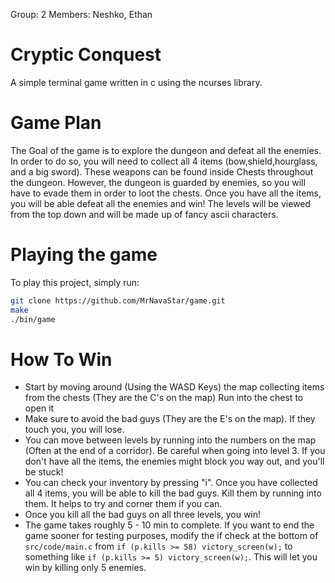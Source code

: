 Group: 2
Members: Neshko, Ethan

# Cryptic Conquest
A simple terminal game written in c using the ncurses library.

# Game Plan
The Goal of the game is to explore the dungeon and defeat all the enemies.
In order to do so, you will need to collect all 4 items (bow,shield,hourglass, and a big sword).
These weapons can be found inside Chests throughout the dungeon. However, the
dungeon is guarded by enemies, so you will have to evade them in order to
loot the chests. Once you have all the items, you will be able 
defeat all the enemies and win! The levels will be viewed from the top down and will
be made up of fancy ascii characters.

# Playing the game
To play this project, simply run:
```bash
git clone https://github.com/MrNavaStar/game.git
make
./bin/game
```

# How To Win
- Start by moving around (Using the WASD Keys) the map collecting items from the chests (They are the C's on the map) Run into the chest to open it
- Make sure to avoid the bad guys (They are the E's on the map). If they touch you, you will lose.
- You can move between levels by running into the numbers on the map (Often at the end of a corridor). Be careful when going into level 3. If you don't have all the items, the enemies might block you way out, and you'll be stuck!
- You can check your inventory by pressing "i". Once you have collected all 4 items, you will be able to kill the bad guys. Kill them by running into them. It helps to try and corner them if you can.
- Once you kill all the bad guys on all three levels, you win!
- The game takes roughly 5 - 10 min to complete. If you want to end the game sooner for testing purposes, modify the if check at the bottom of `src/code/main.c` from `if (p.kills >= 58) victory_screen(w);` to something like `if (p.kills >= 5) victory_screen(w);`. This will let you win by killing only 5 enemies.